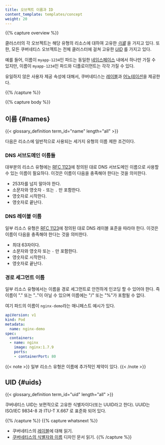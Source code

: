 ```yaml
---
title: 오브젝트 이름과 ID
content_template: templates/concept
weight: 20
---
```


{{% capture overview %}}

클러스터의 각 오브젝트는 해당 유형의 리소스에 대하여 고유한 [_이름_](#names) 을 가지고 있다.
또한, 모든 쿠버네티스 오브젝트는 전체 클러스터에 걸쳐 고유한 [_UID_](#uids) 를 가지고 있다.

예를 들어, 이름이 `myapp-1234`인 파드는 동일한 [네임스페이스](/ko/docs/concepts/overview/working-with-objects/namespaces/) 내에서 하나만 가질 수 있지만, 이름이 `myapp-1234`인 파드와 디플로이먼트는 각각 가질 수 있다.

유일하지 않은 사용자 제공 속성에 대해서, 쿠버네티스는 [레이블](/ko/docs/concepts/overview/working-with-objects/labels/)과 [어노테이션](/ko/docs/concepts/overview/working-with-objects/annotations/)을 제공한다.

{{% /capture %}}


{{% capture body %}}

## 이름 {#names}

{{< glossary_definition term_id="name" length="all" >}}

다음은 리소스에 일반적으로 사용되는 세가지 유형의 이름 제한 조건이다.

### DNS 서브도메인 이름들

대부분의 리소스 유형에는 [RFC 1123](https://tools.ietf.org/html/rfc1123)에 정의된 대로 
DNS 서브도메인 이름으로 사용할 수 있는 이름이 필요하다.
이것은 이름이 다음을 충족해야 한다는 것을 의미한다.

- 253자를 넘지 말아야 한다.
- 소문자와 영숫자 `-` 또는 `.` 만 포함한다.
- 영숫자로 시작한다.
- 영숫자로 끝난다.

### DNS 레이블 이름

일부 리소스 유형은 [RFC 1123](https://tools.ietf.org/html/rfc1123)에
정의된 대로 DNS 레이블 표준을 따라야 한다.
이것은 이름이 다음을 충족해야 한다는 것을 의미한다.

- 최대 63자이다.
- 소문자와 영숫자 또는 `-` 만 포함한다.
- 영숫자로 시작한다.
- 영숫자로 끝난다.

### 경로 세그먼트 이름

일부 리소스 유형에서는 이름을 경로 세그먼트로 안전하게 인코딩 할 수
있어야 한다. 즉 이름이 "." 또는 ".."이 아닐 수 있으며 이름에는
"/" 또는 "%"가 포함될 수 없다.

여기 파드의 이름이 `nginx-demo`라는 매니페스트 예시가 있다.

```yaml
apiVersion: v1
kind: Pod
metadata:
  name: nginx-demo
spec:
  containers:
  - name: nginx
    image: nginx:1.7.9
    ports:
    - containerPort: 80
```


{{< note >}}
일부 리소스 유형은 이름에 추가적인 제약이 있다.
{{< /note >}}

## UID {#uids}

{{< glossary_definition term_id="uid" length="all" >}}

쿠버네티스 UID는 보편적으로 고유한 식별자이다(또는 UUID라고 한다).
UUID는 ISO/IEC 9834-8 과 ITU-T X.667 로 표준화 되어 있다.

{{% /capture %}}
{{% capture whatsnext %}}
* 쿠버네티스의 [레이블](/ko/docs/concepts/overview/working-with-objects/labels/)에 대해 읽기.
* [쿠버네티스의 식별자와 이름](https://git.k8s.io/community/contributors/design-proposals/architecture/identifiers.md) 디자인 문서 읽기.
{{% /capture %}}
